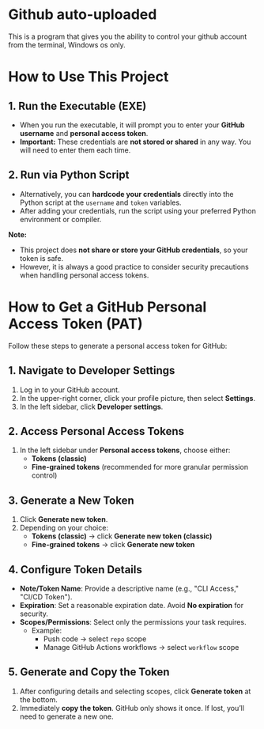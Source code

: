 # Github auto-uploaded
This is a program that gives you the ability to control your github account from the terminal, Windows os only.
# How to Use This Project

## 1. Run the Executable (EXE)
- When you run the executable, it will prompt you to enter your **GitHub username** and **personal access token**.  
- **Important:** These credentials are **not stored or shared** in any way. You will need to enter them each time.

## 2. Run via Python Script
- Alternatively, you can **hardcode your credentials** directly into the Python script at the `username` and `token` variables.  
- After adding your credentials, run the script using your preferred Python environment or compiler.

**Note:**  
- This project does **not share or store your GitHub credentials**, so your token is safe.  
- However, it is always a good practice to consider security precautions when handling personal access tokens.







# How to Get a GitHub Personal Access Token (PAT)

Follow these steps to generate a personal access token for GitHub:

## 1. Navigate to Developer Settings
1. Log in to your GitHub account.  
2. In the upper-right corner, click your profile picture, then select **Settings**.  
3. In the left sidebar, click **Developer settings**.  

## 2. Access Personal Access Tokens
1. In the left sidebar under **Personal access tokens**, choose either:  
   - **Tokens (classic)**  
   - **Fine-grained tokens** (recommended for more granular permission control)  

## 3. Generate a New Token
1. Click **Generate new token**.  
2. Depending on your choice:  
   - **Tokens (classic)** → click **Generate new token (classic)**  
   - **Fine-grained tokens** → click **Generate new token**  

## 4. Configure Token Details
- **Note/Token Name**: Provide a descriptive name (e.g., "CLI Access," "CI/CD Token").  
- **Expiration**: Set a reasonable expiration date. Avoid **No expiration** for security.  
- **Scopes/Permissions**: Select only the permissions your task requires.  
  - Example:  
    - Push code → select `repo` scope  
    - Manage GitHub Actions workflows → select `workflow` scope  

## 5. Generate and Copy the Token
1. After configuring details and selecting scopes, click **Generate token** at the bottom.  
2. Immediately **copy the token**. GitHub only shows it once. If lost, you’ll need to generate a new one.  


